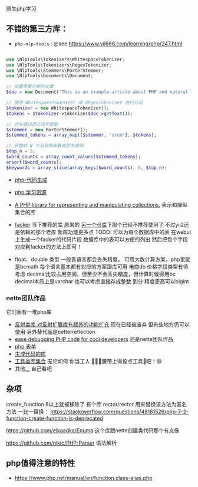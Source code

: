 
原生php学习

## 不错的第三方库：

-   `php-nlp-tools` :
@see https://www.yii666.com/learning/php/247.html
~~~php

use \NlpTools\Tokenizers\WhitespaceTokenizer;
use \NlpTools\Tokenizers\RegexTokenizer;
use \NlpTools\Stemmers\PorterStemmer;
use \NlpTools\Documents\Document;

// 设置需要分析的文章
$doc = new Document("This is an example article about PHP and natural language processing.");

// 使用 WhitespaceTokenizer 或 RegexTokenizer 进行分词
$tokenizer = new WhitespaceTokenizer();
$tokens = $tokenizer->tokenize($doc->getText());

// 对关键词进行词干提取
$stemmer = new PorterStemmer();
$stemmed_tokens = array_map([$stemmer, 'stem'], $tokens);

// 获取前 N 个出现频率最高的关键词
$top_n = 5;
$word_counts = array_count_values($stemmed_tokens);
arsort($word_counts);
$keywords = array_slice(array_keys($word_counts), 0, $top_n);

~~~

- [php-代码生成](https://github.com/nette/php-generator)
- [php 学习资源](http://www.hackingwithphp.com/)
- [A PHP library for representing and manipulating collections.](https://github.com/ramsey/collection)
    表示和操纵集合的库
- [facker](https://fakerphp.github.io/) 当下推荐的库 
  原来的 [另一个仓库](https://github.com/fzaninotto/Faker)下那个已经不推荐使用了 不过yii2还是依赖的那个老库
    新库功能更多点
    TODO: 可以为每个数据库中的表 在webui上生成一个facker的代码片段 数据库中的表可以方便的列出 然后把每个字段对应到facker的方法上即可！

- float、double 类型 一般各语言都会丢失精度， 可用大数计算方案，php里就是bcmath 每个语言基本都有对应的方案跟库可用
  电商db 价格字段类型有待考虑 decimal比较占用空间，但至少不会丢失精度，但计算时候得用bc decimal本质上是varchar
  也可以考虑直接存成整数 到分 精度更高可以bigint

### nette团队作品
它们家有一堆php库 
- [反射类库 对反射扩展库有额外的功能扩充](https://github.com/nette/reflection)
    现在已经被废弃 但有些地方仍可以使用 另外替代品是betterreflection
- [ease debugging PHP code for cool developers](https://github.com/nette/tracy)
    还是nette团队作品 
- [php 表单](https://github.com/nette/forms)
- [生成代码的库](https://github.com/nette/php-generator)
- [工具类库集合](https://github.com/nette/utils)
  无论如何 你当工人 👷‍♀️👷腰带上得拴点工具🔧吧！😄
- 其他[...](https://github.com/nette) 自己看吧

## 杂项

create_function 8以上就被移除了 
有个库 rector/rector 用来替换该方法为匿名方法 一比一替换： https://stackoverflow.com/questions/48161526/php-7-2-function-create-function-is-deprecated

https://github.com/elkaadka/Enuma 这个库跟nette创建类代码那个有点像

https://github.com/nikic/PHP-Parser 语法解析

## php值得注意的特性
- https://www.php.net/manual/en/function.class-alias.php